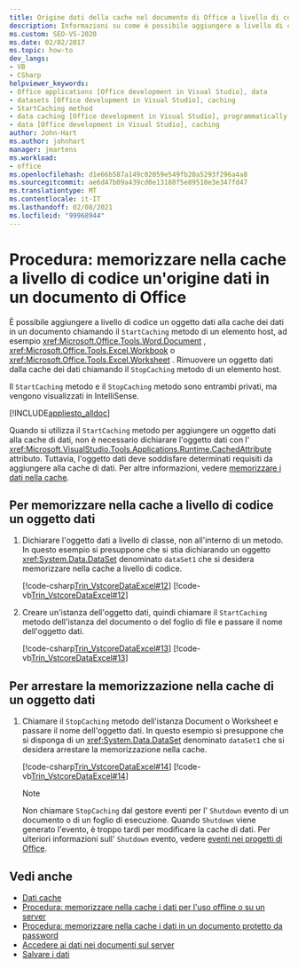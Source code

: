 ```yaml
---
title: Origine dati della cache nel documento di Office a livello di codice
description: Informazioni su come è possibile aggiungere a livello di codice un oggetto dati alla cache di dati in un documento chiamando il metodo StartCaching di un elemento host.
ms.custom: SEO-VS-2020
ms.date: 02/02/2017
ms.topic: how-to
dev_langs:
- VB
- CSharp
helpviewer_keywords:
- Office applications [Office development in Visual Studio], data
- datasets [Office development in Visual Studio], caching
- StartCaching method
- data caching [Office development in Visual Studio], programmatically
- data [Office development in Visual Studio], caching
author: John-Hart
ms.author: johnhart
manager: jmartens
ms.workload:
- office
ms.openlocfilehash: d1e66b587a149c02059e549fb20a5293f296a4a8
ms.sourcegitcommit: ae6d47b09a439cd0e13180f5e89510e3e347fd47
ms.translationtype: MT
ms.contentlocale: it-IT
ms.lasthandoff: 02/08/2021
ms.locfileid: "99968944"
---
```

# <a name="how-to-programmatically-cache-a-data-source-in-an-office-document"></a>Procedura: memorizzare nella cache a livello di codice un'origine dati in un documento di Office
  È possibile aggiungere a livello di codice un oggetto dati alla cache dei dati in un documento chiamando il `StartCaching` metodo di un elemento host, ad esempio <xref:Microsoft.Office.Tools.Word.Document> , <xref:Microsoft.Office.Tools.Excel.Workbook> o <xref:Microsoft.Office.Tools.Excel.Worksheet> . Rimuovere un oggetto dati dalla cache dei dati chiamando il `StopCaching` metodo di un elemento host.

 Il `StartCaching` metodo e il `StopCaching` metodo sono entrambi privati, ma vengono visualizzati in IntelliSense.

 [!INCLUDE[appliesto_alldoc](../vsto/includes/appliesto-alldoc-md.md)]

 Quando si utilizza il `StartCaching` metodo per aggiungere un oggetto dati alla cache di dati, non è necessario dichiarare l'oggetto dati con l' <xref:Microsoft.VisualStudio.Tools.Applications.Runtime.CachedAttribute> attributo. Tuttavia, l'oggetto dati deve soddisfare determinati requisiti da aggiungere alla cache di dati. Per altre informazioni, vedere [memorizzare i dati nella cache](../vsto/caching-data.md).

## <a name="to-programmatically-cache-a-data-object"></a>Per memorizzare nella cache a livello di codice un oggetto dati

1. Dichiarare l'oggetto dati a livello di classe, non all'interno di un metodo. In questo esempio si presuppone che si stia dichiarando un oggetto <xref:System.Data.DataSet> denominato `dataSet1` che si desidera memorizzare nella cache a livello di codice.

     [!code-csharp[Trin_VstcoreDataExcel#12](../vsto/codesnippet/CSharp/Trin_VstcoreDataExcelCS/Sheet1.cs#12)]
     [!code-vb[Trin_VstcoreDataExcel#12](../vsto/codesnippet/VisualBasic/Trin_VstcoreDataExcelVB/Sheet1.vb#12)]

2. Creare un'istanza dell'oggetto dati, quindi chiamare il `StartCaching` metodo dell'istanza del documento o del foglio di file e passare il nome dell'oggetto dati.

     [!code-csharp[Trin_VstcoreDataExcel#13](../vsto/codesnippet/CSharp/Trin_VstcoreDataExcelCS/Sheet1.cs#13)]
     [!code-vb[Trin_VstcoreDataExcel#13](../vsto/codesnippet/VisualBasic/Trin_VstcoreDataExcelVB/Sheet1.vb#13)]

## <a name="to-stop-caching-a-data-object"></a>Per arrestare la memorizzazione nella cache di un oggetto dati

1. Chiamare il `StopCaching` metodo dell'istanza Document o Worksheet e passare il nome dell'oggetto dati. In questo esempio si presuppone che si disponga di un <xref:System.Data.DataSet> denominato `dataSet1` che si desidera arrestare la memorizzazione nella cache.

     [!code-csharp[Trin_VstcoreDataExcel#14](../vsto/codesnippet/CSharp/Trin_VstcoreDataExcelCS/Sheet1.cs#14)]
     [!code-vb[Trin_VstcoreDataExcel#14](../vsto/codesnippet/VisualBasic/Trin_VstcoreDataExcelVB/Sheet1.vb#14)]

    > [!NOTE]
    > Non chiamare `StopCaching` dal gestore eventi per l' `Shutdown` evento di un documento o di un foglio di esecuzione. Quando `Shutdown` viene generato l'evento, è troppo tardi per modificare la cache di dati. Per ulteriori informazioni sull' `Shutdown` evento, vedere [eventi nei progetti di Office](../vsto/events-in-office-projects.md).

## <a name="see-also"></a>Vedi anche

- [Dati cache](../vsto/caching-data.md)
- [Procedura: memorizzare nella cache i dati per l'uso offline o su un server](../vsto/how-to-cache-data-for-use-offline-or-on-a-server.md)
- [Procedura: memorizzare nella cache i dati in un documento protetto da password](../vsto/how-to-cache-data-in-a-password-protected-document.md)
- [Accedere ai dati nei documenti sul server](../vsto/accessing-data-in-documents-on-the-server.md)
- [Salvare i dati](../data-tools/save-data-back-to-the-database.md)
